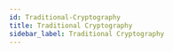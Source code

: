 ```yaml
---
id: Traditional-Cryptography
title: Traditional Cryptography
sidebar_label: Traditional Cryptography
---
```



##
